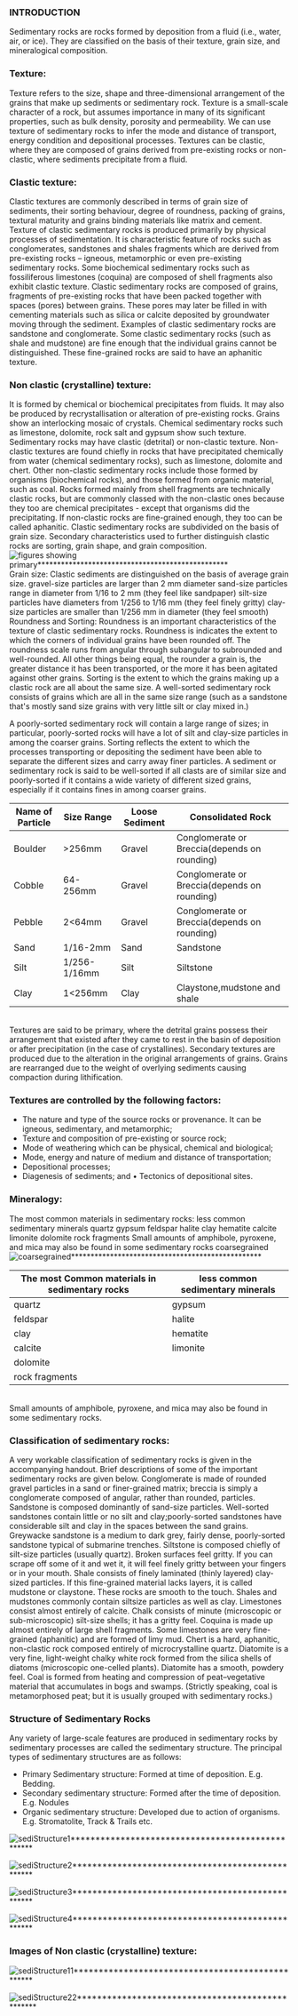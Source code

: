 ### INTRODUCTION
Sedimentary rocks are rocks formed by deposition from a fluid (i.e., water, air, or ice). They are classified on the basis of their texture, grain size, and mineralogical composition.
### Texture:
Texture refers to the size, shape and three-dimensional arrangement of the grains that make up sediments or sedimentary rock. Texture is a small-scale character of a rock, but assumes importance in many of its significant properties, such as bulk density, porosity and permeability. We can use texture of sedimentary rocks to infer the mode and distance of transport, energy condition and depositional processes.
Textures can be clastic, where they are composed of grains derived from pre-existing rocks or non-clastic, where sediments precipitate from a fluid. 
### Clastic texture:
Clastic textures are commonly described in terms of grain size of sediments, their sorting behaviour, degree of roundness, packing of grains, textural maturity and grains binding materials like matrix and cement. Texture of clastic sedimentary rocks is produced primarily by physical processes of sedimentation. It is characteristic feature of rocks such as conglomerates, sandstones and shales fragments which are derived from pre-existing rocks – igneous, metamorphic or even pre-existing sedimentary rocks. Some biochemical sedimentary rocks such as fossiliferous limestones (coquina) are composed of shell fragments also exhibit clastic texture. Clastic sedimentary rocks are composed of grains, fragments of pre-existing rocks that have been packed together with spaces (pores) between grains. These pores may later be filled in with cementing materials such as silica or calcite deposited by groundwater moving through the sediment. 
Examples of clastic sedimentary rocks are sandstone and conglomerate. Some clastic sedimentary rocks (such as shale and mudstone) are fine enough that the individual grains cannot be distinguished.
These fine-grained rocks are said to have an aphanitic texture.
 ### Non clastic (crystalline) texture:
 It is formed by chemical or biochemical precipitates from fluids. It may also be produced by recrystallisation or alteration of pre-existing rocks. Grains show an interlocking mosaic of crystals. Chemical sedimentary rocks such as limestone, dolomite, rock salt and gypsum show such texture.
 Sedimentary rocks may have clastic (detrital) or non-clastic texture. 
Non-clastic textures are found chiefly in rocks that have precipitated chemically from water (chemical sedimentary rocks), such as limestone, dolomite and chert. Other non-clastic sedimentary rocks include those formed by organisms (biochemical rocks), and those formed from organic material, such as coal. 
Rocks formed mainly from shell fragments are technically clastic rocks, but are commonly classed with the non-clastic ones because they too are chemical precipitates - except that organisms did the precipitating. If non-clastic rocks are fine-grained enough, they too can be called aphanitic.
Clastic sedimentary rocks are subdivided on the basis of grain size. Secondary characteristics used to further distinguish clastic rocks are sorting, grain shape, and grain composition.<br>
![figures showing primary*************************************************](images/figures_showing_primary.jpg)
<br>Grain size:
Clastic sediments are distinguished on the basis of average grain size.
gravel-size particles are larger than 2 mm diameter
sand-size particles range in diameter from 1/16 to 2 mm (they feel like sandpaper)
silt-size particles have diameters from 1/256 to 1/16 mm (they feel finely gritty)
clay-size particles are smaller than 1/256 mm in diameter (they feel smooth)
Roundness and Sorting:
Roundness is an important characteristics of the texture of clastic sedimentary rocks. Roundness is indicates the extent to which the corners of individual grains have been rounded off. The roundness scale runs from angular through subangular to subrounded and well-rounded. All other things being equal, the rounder a grain is, the greater distance it has been transported, or the more it has been agitated against other grains.
Sorting is the extent to which the grains making up a clastic rock are all about the same size.
 A well-sorted sedimentary rock consists of grains which are all in the same size range (such as a sandstone that's mostly sand size grains with very little silt or clay mixed in.) 

A poorly-sorted sedimentary rock will contain a large range of sizes; in particular, poorly-sorted rocks will have a lot of silt and clay-size particles in among the coarser grains. 
Sorting reflects the extent to which the processes transporting or depositing the sediment have been able to separate the different sizes and carry away finer particles.
A sediment or sedimentary rock is said to be well-sorted if all clasts are of similar size and poorly-sorted if it contains a wide variety of different sized grains, especially if it contains fines in among coarser grains.

|Name of Particle |Size Range |Loose Sediment |Consolidated Rock |
|---|---|--|--|
|Boulder|>256mm | Gravel |Conglomerate or Breccia(depends on rounding) |
|Cobble|64-256mm | Gravel |Conglomerate or Breccia(depends on rounding) |
|Pebble|2<64mm | Gravel |Conglomerate or Breccia(depends on rounding) |
|Sand|1/16-2mm | Sand |Sandstone |
|Silt|1/256-1/16mm | Silt |Siltstone |
|Clay|1<256mm | Clay |Claystone,mudstone and shale |

<br>Textures are said to be primary, where the detrital grains possess their arrangement that existed after they came to rest in the basin of deposition or after precipitation (in the case of crystallines). Secondary textures are produced due to the alteration in the original arrangements of grains. Grains are rearranged due to the weight of overlying sediments causing compaction during lithification.

### Textures are controlled by the following factors: 
-  The nature and type of the source rocks or provenance. It can be igneous, sedimentary, and metamorphic;
- Texture and composition of pre-existing or source rock; 
- Mode of weathering which can be physical, chemical and biological; 
- Mode, energy and nature of medium and distance of transportation; 
- Depositional processes; 
- Diagenesis of sediments; and • Tectonics of depositional sites.

### Mineralogy: 
The most common materials in sedimentary rocks: less common sedimentary minerals quartz gypsum feldspar halite clay hematite calcite limonite dolomite rock fragments Small amounts of amphibole, pyroxene, and mica may also be found in some sedimentary rocks
coarsegrained<br>
![coarsegrained*************************************************](images/coarsegrained.jpg)

|The most Common materials in sedimentary rocks|less common sedimentary minerals|
|--|--|
| quartz|gypsum|
| feldspar|halite|
| clay|hematite |
| calcite|limonite|
|dolomite| |
|rock fragments| |

<br>
Small amounts of amphibole, pyroxene, and mica may also be found in some sedimentary rocks.

### Classification of sedimentary rocks:
A very workable classification of sedimentary rocks is given in the accompanying handout. Brief descriptions of some of the important sedimentary rocks are given below.
Conglomerate is made of rounded gravel particles in a sand or finer-grained matrix; breccia is simply a conglomerate composed of angular, rather than rounded, particles.
Sandstone is composed dominantly of sand-size particles. Well-sorted sandstones contain little or no silt and clay;poorly-sorted sandstones have considerable silt and clay in the spaces between the sand grains.
 Greywacke sandstone is a medium to dark grey, fairly dense, poorly-sorted sandstone typical of submarine trenches.
Siltstone is composed chiefly of silt-size particles (usually quartz). Broken surfaces feel gritty. If you can scrape off some of it and wet it, it will feel finely gritty between your fingers or in your mouth.
Shale consists of finely laminated (thinly layered) clay-sized particles. If this fine-grained material lacks layers, it is called mudstone or claystone. These rocks are smooth to the touch. Shales and mudstones commonly contain siltsize particles as well as clay.
Limestones consist almost entirely of calcite. Chalk consists of minute (microscopic or sub-microscopic) silt-size
shells; it has a gritty feel. Coquina is made up almost entirely of large shell fragments. Some limestones are very fine-grained (aphanitic) and are formed of limy mud.
Chert is a hard, aphanitic, non-clastic rock composed entirely of microcrystalline quartz. Diatomite is a very fine, light-weight chalky white rock formed from the silica shells of diatoms (microscopic one-celled plants). Diatomite has a smooth, powdery feel.
Coal is formed from heating and compression of peat–vegetative material that accumulates in bogs and swamps.
(Strictly speaking, coal is metamorphosed peat; but it is usually grouped with sedimentary rocks.)

### Structure of Sedimentary Rocks

Any variety of large-scale features are produced in sedimentary rocks by sedimentary processes are called the sedimentary structure. The principal types of sedimentary structures are as follows:
- Primary Sedimentary structure: Formed at time of deposition. E.g. Bedding.
- Secondary sedimentary structure: Formed after the time of deposition. E.g. Nodules
- Organic sedimentary structure: Developed due to action of organisms. E.g. Stromatolite, Track & Trails etc.

![sediStructure1*************************************************](images/sediStructure1.jpg)

![sediStructure2*************************************************](images/sediStructure2.jpg)

![sediStructure3*************************************************](images/sediStructure3.jpg)

![sediStructure4*************************************************](images/sediStructure4.jpg)
### Images of Non clastic (crystalline) texture:

![sediStructure11*************************************************](images/sediStructure11.jpg)

![sediStructure22*************************************************](images/sediStructure22.jpg)
